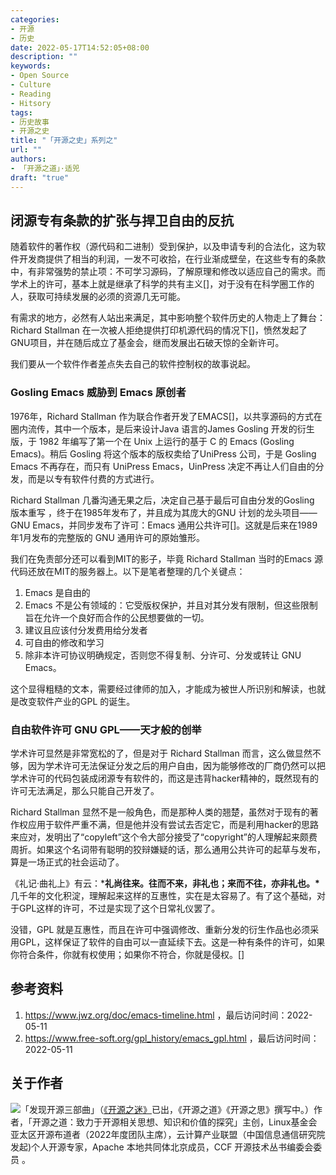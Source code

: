 ```yaml
---
categories:
- 开源
- 历史
date: 2022-05-17T14:52:05+08:00
description: ""
keywords:
- Open Source
- Culture
- Reading
- Hitsory
tags:
- 历史故事
- 开源之史
title: "「开源之史」系列之"
url: ""
authors:
- 「开源之道」·适兕
draft: "true"
---
```


## 闭源专有条款的扩张与捍卫自由的反抗

随着软件的著作权（源代码和二进制）受到保护，以及申请专利的合法化，这为软件开发商提供了相当的利润，一发不可收拾，在行业渐成壁垒，在这些专有的条款中，有非常强势的禁止项：不可学习源码，了解原理和修改以适应自己的需求。而学术上的许可，基本上就是继承了科学的共有主义[]，对于没有在科学圈工作的人，获取可持续发展的必须的资源几无可能。

有需求的地方，必然有人站出来满足，其中影响整个软件历史的人物走上了舞台：Richard Stallman 在一次被人拒绝提供打印机源代码的情况下[]，愤然发起了GNU项目，并在随后成立了基金会，继而发展出石破天惊的全新许可。

我们要从一个软件作者差点失去自己的软件控制权的故事说起。

### Gosling Emacs 威胁到 Emacs 原创者

1976年，Richard Stallman 作为联合作者开发了EMACS[]，以共享源码的方式在圈内流传，其中一个版本，是后来设计Java 语言的James Gosling 开发的衍生版，于 1982 年编写了第一个在 Unix 上运行的基于 C 的 Emacs (Gosling Emacs)。稍后 Gosling 将这个版本的版权卖给了UniPress 公司，于是 Gosling Emacs 不再存在，而只有 UniPress Emacs，UinPress 决定不再让人们自由的分发，而是以专有软件付费的方式进行。

Richard Stallman 几番沟通无果之后，决定自己基于最后可自由分发的Gosling 版本重写 ，终于在1985年发布了，并且成为其庞大的GNU 计划的龙头项目——GNU Emacs，并同步发布了许可：Emacs  通用公共许可[]。这就是后来在1989年1月发布的完整版的 GNU 通用许可的原始雏形。

我们在免责部分还可以看到MIT的影子，毕竟 Richard Stallman 当时的Emacs 源代码还放在MIT的服务器上。以下是笔者整理的几个关键点：

1. Emacs 是自由的
2. Emacs 不是公有领域的：它受版权保护，并且对其分发有限制，但这些限制旨在允许一个良好而合作的公民想要做的一切。
3. 建议且应该付分发费用给分发者
4. 可自由的修改和学习
5. 除非本许可协议明确规定，否则您不得复制、分许可、分发或转让 GNU Emacs。

这个显得粗糙的文本，需要经过律师的加入，才能成为被世人所识别和解读，也就是改变软件产业的GPL 的诞生。


### 自由软件许可 GNU GPL——天才般的创举

学术许可显然是非常宽松的了，但是对于 Richard Stallman 而言，这么做显然不够，因为学术许可无法保证分发之后的用户自由，因为能够修改的厂商仍然可以把学术许可的代码包装成闭源专有软件的，而这是违背hacker精神的，既然现有的许可无法满足，那么只能自己开发了。

Richard Stallman 显然不是一般角色，而是那种人类的翘楚，虽然对于现有的著作权应用于软件严重不满，但是他并没有尝试去否定它，而是利用hacker的思路来应对，发明出了“copyleft”这个令大部分接受了“copyright”的人理解起来颇费周折。如果这个名词带有聪明的狡辩嫌疑的话，那么通用公共许可的起草与发布，算是一场正式的社会运动了。

《礼记·曲礼上》有云：***礼尚往来。往而不来，非礼也；来而不往，亦非礼也。\***  几千年的文化积淀，理解起来这样的互惠性，实在是太容易了。有了这个基础，对于GPL这样的许可，不过是实现了这个日常礼仪罢了。

没错，GPL 就是互惠性，而且在许可中强调修改、重新分发的衍生作品也必须采用GPL，这样保证了软件的自由可以一直延续下去。这是一种有条件的许可，如果你符合条件，你就有权使用；如果你不符合，你就是侵权。[]

## 参考资料

1.  https://www.jwz.org/doc/emacs-timeline.html ，最后访问时间：2022-05-11
2.  https://www.free-soft.org/gpl_history/emacs_gpl.html ，最后访问时间：2022-05-11

## 关于作者

![](/public/kuosi-face-of-os.png)「发现开源三部曲」（[《开源之迷》](posts/book-of-open-source/the-fascinating-of-open-source/)已出，《开源之道》《开源之思》撰写中。）作者，「开源之道：致力于开源相关思想、知识和价值的探究」主创，Linux基金会亚太区开源布道者（2022年度团队主席），云计算产业联盟（中国信息通信研究院发起)个人开源专家，Apache 本地共同体北京成员，CCF 开源技术丛书编委会委员 。
